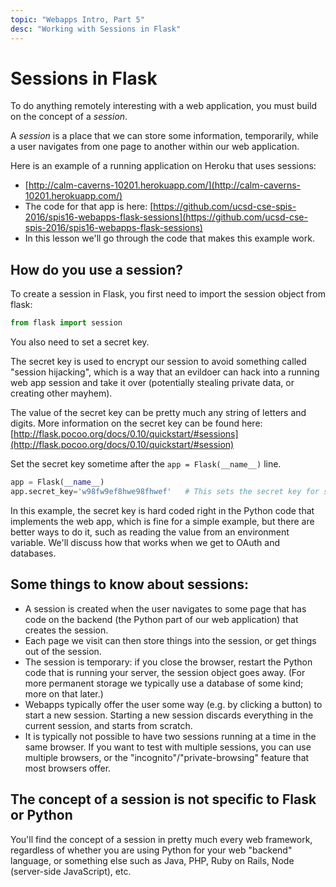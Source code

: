 ```yaml
---
topic: "Webapps Intro, Part 5"
desc: "Working with Sessions in Flask"
---
```


# Sessions in Flask

To do anything remotely interesting with a web application, you must build on the concept of a *session*.

A *session* is a place that we can store some information, temporarily, while a user navigates from one page to another within our web
application.    

Here is an example of a running application on Heroku that uses sessions:

* [http://calm-caverns-10201.herokuapp.com/](http://calm-caverns-10201.herokuapp.com/)
* The code for that app is here: [https://github.com/ucsd-cse-spis-2016/spis16-webapps-flask-sessions](https://github.com/ucsd-cse-spis-2016/spis16-webapps-flask-sessions)
* In this lesson we'll go through the code that makes this example work.

## How do you use a session?

To create a session in Flask, you first need to import the session object from flask:

```python
from flask import session
```

You also need to set a secret key.  

The secret key is used to encrypt our session to avoid something called "session hijacking", which
is a way that an evildoer can hack into a running web app session and take it over (potentially stealing private data, or creating other mayhem).

The value of the secret key can be pretty much any string of letters and digits.  More information on the secret key can be found here: [http://flask.pocoo.org/docs/0.10/quickstart/#sessions](http://flask.pocoo.org/docs/0.10/quickstart/#session)

Set the secret key sometime after the `app = Flask(__name__)` line.

```python
app = Flask(__name__)
app.secret_key='w98fw9ef8hwe98fhwef'   # This sets the secret key for sessions
```

In this example, the secret key is hard coded right in the Python code that implements
the web app, which is fine for a simple example, but there are better ways to do it, such as reading the value
from an environment variable.   We'll discuss how that works when we get to OAuth and databases.



## Some things to know about sessions:

* A session is created when the user navigates to some page that has code on the backend (the Python part of our web application) that
    creates the session.
* Each page we visit can then store things into the session, or get things out of the session.
* The session is temporary: if you close the browser, restart the Python code that is running your server, 
    the session object goes away.  (For more permanent storage we typically use a database of some kind; more on that later.)
* Webapps typically offer the user some way (e.g. by clicking a button) to start a new session.   Starting a new session
    discards everything in the current session, and starts from scratch.
* It is typically not possible to have two sessions running at a time in the same browser.  If you want to test with multiple
    sessions, you can use multiple browsers, or the "incognito"/"private-browsing" feature that most browsers offer.

## The concept of a session is not specific to Flask or Python

You'll find the concept of a session in pretty much every web framework, regardless of whether you are using Python 
for your web "backend" language, or something else such as Java, PHP, Ruby on Rails, Node (server-side JavaScript), etc.
